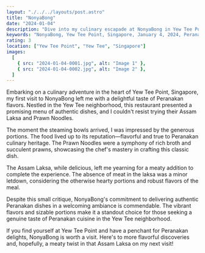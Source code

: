 ```yaml
---
layout: "./../../layouts/post.astro"
title: "NonyaBong"
date: "2024-01-04"
description: "Dive into my culinary escapade at NonyaBong in Yew Tee Point, Singapore, documented on January 4, 2024. Uncover the rich flavors and unique delights of this Nonya culinary haven."
keywords: "NonyaBong, Yew Tee Point, Singapore, January 4, 2024, Peranakan cuisine, culinary exploration, food blog, dining experience, Nonya flavors, Singaporean food, restaurant visit, gastronomic journey."
rating: 3
location: ["Yew Tee Point", "Yew Tee", "Singapore"]
images:
  [
    { src: "2024-01-04-0001.jpg", alt: "Image 1" },
    { src: "2024-01-04-0002.jpg", alt: "Image 2" },
  ]
---
```


Embarking on a culinary adventure in the heart of Yew Tee Point, Singapore, my first visit to NonyaBong left me with a delightful taste of Peranakan flavors. Nestled in the Yew Tee neighborhood, this restaurant presented a promising menu of authentic dishes, and I couldn't resist trying their Assam Laksa and Prawn Noodles.

The moment the steaming bowls arrived, I was impressed by the generous portions. The food lived up to its reputation—flavorful and true to Peranakan culinary heritage. The Prawn Noodles were a symphony of rich broth and succulent prawns, showcasing the chef's mastery in crafting this classic dish.

The Assam Laksa, while delicious, left me yearning for a meaty addition to complete the experience. The absence of meat in the laksa was a minor letdown, considering the otherwise hearty portions and robust flavors of the meal.

Despite this small critique, NonyaBong's commitment to delivering authentic Peranakan dishes in a welcoming ambiance is commendable. The vibrant flavors and sizable portions make it a standout choice for those seeking a genuine taste of Peranakan cuisine in the Yew Tee neighborhood.

If you find yourself at Yew Tee Point and have a penchant for Peranakan delights, NonyaBong is worth a visit. Here's to more flavorful discoveries and, hopefully, a meaty twist in that Assam Laksa on my next visit!
